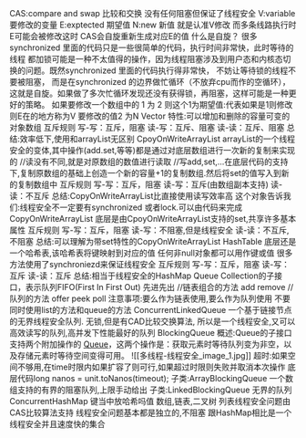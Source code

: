 CAS:compare and swap 比较和交换
没有任何阻塞但保证了线程安全
V:variable要修改的变量
E:exptected 期望值
N:new 新值
就是认准V修改
而多条线路执行时E可能会被修改这时
CAS会自旋重新生成对应E的值
什么是自旋？
很多 synchronized 里面的代码只是一些很简单的代码，执行时间非常快，此时等待的线程
都加锁可能是一种不太值得的操作，因为线程阻塞涉及到用户态和内核态切换的问题。既然synchronized 里面的代码执行得非常快， 不妨让等待锁的线程不要被阻塞， 而是在synchronized 的边界做忙循环（不放弃cpu而作的空循环），这就是自旋。如果做了多次忙循环发现还没有获得锁，再阻塞，这样可能是一种更好的策略。
如果要修改一个数组中的 1 为 2
则这个1为期望值:代表如果是1则修改
则E在的地方称为V
要修改的值2 为N
Vector
特性:可以增加和删除的容量可变的对象数组
互斥规则
写-写：互斥，阻塞
读-写：互斥、阻塞
读-读：互斥、阻塞
总结:效率低下,使用和arrayList无区别
CpoyOnWriteArrayList
arrayList的一个线程安全的变体,其中操作(add.set,等等)都是通过对底层数组进行一次新的复制来实现的
//读没有不同,就是对原数组的数值进行读取
//写add,set,...在底层代码的支持下,复制原数组的基础上创造一个新的容量+1的复制数组.然后将set的值写入到新的复制数组中
互斥规则
写-写：互斥，阻塞
读-写：互斥(由数组副本支持)
读-读：不互斥
总结:CopyOnWriteArrayList比直接使用读写效率高
这个对象告诉我们:线程安全不一定要有synchronized
或者lock.可以由代码来完成
CopyOnWriteArrayList
底层是由CpoyOnWriteArrayList支持的set,共享许多基本属性
互斥规则
写-写：互斥，阻塞
读-写：不阻塞,但是线程安全
读-读：不互斥,不阻塞
总结:可以理解为带set特性的CopyOnWriteArrayList
HashTable
底层还是一个哈希表,该哈希表将键映射到对应的值
任何非null对象都可以用作键或值
很多方法使用了synchroniezd来保证线程安全
互斥规则
写-写：互斥，阻塞
读-写：互斥
读-读：互斥
总结:相当于线程安全的HashMap
Queue
Collection的子接口，表示队列FIFO(First In First Out)
先进先出
//链表组合的方法 add remove
//队列的方法 offer peek poll
注意事项:要么作为链表使用,要么作为队列使用
不要同时使用list的方法和queue的方法
ConcurrentLinkedQueue
一个基于链接节点的无界线程安全队列.
无锁,但是有CAD比较交换算法,
所以是一个线程安全,又可以高效读写的队列,高并发下性能最好的队列
BlockingQueue
概述:Queue的子接口 支持两个附加操作的 [Queue](../../../java/util/Queue.html)，这两个操作是：获取元素时等待队列变为非空，以及存储元素时等待空间变得可用。
  ![[多线程-线程安全_image_1.jpg]]
超时:如果空间不够用,在time时限内如果扩容了则可行,如果超过时限则失败并取消本次操作
底层代码long nanos = unit.toNanos(timeout);
子类:ArrayBlockingQueue
一个数组支持的有界的阻塞队列,上限手动给出
子类:LinkedBlockingQueue
无界的队列
ConcurrentHashMap
键当中放哈希吗值
数组,链表,二叉树
列表线程安全问题由CAS比较算法支持
线程安全问题基本都是独立的,不阻塞
跟HashMap相比是一个线程安全并且速度快的集合
